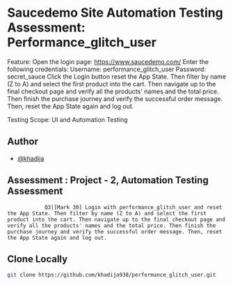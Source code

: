 # Saucedemo Site Automation Testing Assessment: Performance_glitch_user

Feature: 
Open the login page: https://www.saucedemo.com/
Enter the following credentials:
Username: performance_glitch_user
Password: secret_sauce
Click the Login button
reset the App State. 
Then filter by name (Z to A) and select the first product into the cart. 
Then navigate up to the final checkout page and verify all the products' names and the total price. 
Then finish the purchase journey and verify the successful order message. 
Then, reset the App State again and log out.


Testing Scope: UI and Automation Testing 

## Author
- [@khadija](https://github.com/khadija938)

## Assessment : Project - 2, Automation Testing Assessment
                Q3|[Mark 30] Login with performance_glitch_user and reset the App State. Then filter by name (Z to A) and select the first product into the cart. Then navigate up to the final checkout page and verify all the products' names and the total price. Then finish the purchase journey and verify the successful order message. Then, reset the App State again and log out.


 ## Clone Locally
 ```bash
 git clone https://github.com/khadija938/performance_glitch_user.git
 ```
